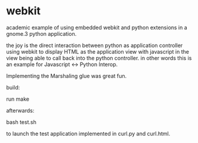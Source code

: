 webkit
======

academic example of using embedded webkit and python extensions in a gnome.3 python application.

the joy is the direct interaction between python as application controller using
webkit to display HTML as the application view with javascript in the view being able to call
back into the python controller. in other words this is an example for Javascript <-> Python Interop.

Implementing the Marshaling glue was great fun.

build:

  run make

afterwards:

  bash test.sh
  
to launch the test application implemented in curl.py and curl.html.
